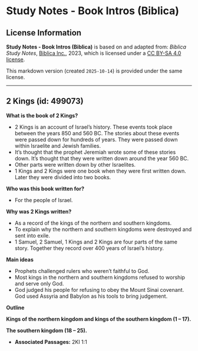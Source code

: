 # Study Notes - Book Intros (Biblica)

## License Information

**Study Notes - Book Intros (Biblica)** is based on and adapted from: _Biblica Study Notes_, [Biblica Inc.](https://www.biblica.com/), 2023, which is licensed under a [CC BY-SA 4.0 license](https://creativecommons.org/licenses/by-sa/4.0/legalcode.en).

This markdown version (created `2025-10-14`) is provided under the same license.



--------------------------------

## 2 Kings (id: 499073)

**What is the book of 2 Kings?**

* 2 Kings is an account of Israel’s history. These events took place between the years 850 and 560 BC. The stories about these events were passed down for hundreds of years. They were passed down within Israelite and Jewish families.
* It’s thought that the prophet Jeremiah wrote some of these stories down. It’s thought that they were written down around the year 560 BC.
* Other parts were written down by other Israelites.
* 1 Kings and 2 Kings were one book when they were first written down. Later they were divided into two books.

**Who was this book written for?**

* For the people of Israel.

**Why was 2 Kings written?**

* As a record of the kings of the northern and southern kingdoms.
* To explain why the northern and southern kingdoms were destroyed and sent into exile.
* 1 Samuel, 2 Samuel, 1 Kings and 2 Kings are four parts of the same story. Together they record over 400 years of Israel’s history.

**Main ideas**

* Prophets challenged rulers who weren’t faithful to God.
* Most kings in the northern and southern kingdoms refused to worship and serve only God.
* God judged his people for refusing to obey the Mount Sinai covenant. God used Assyria and Babylon as his tools to bring judgement.

**Outline**

**Kings of the northern kingdom and kings of the southern kingdom (1 – 17\).**

**The southern kingdom (18 ­– 25\).**

* **Associated Passages:** 2KI 1:1


